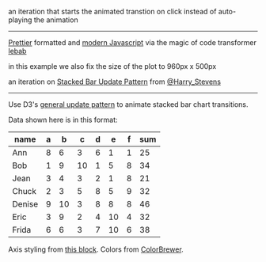 an iteration that starts the animated transtion on click instead of auto-playing the animation

---

[Prettier](https://prettier.io/) formatted and [modern Javascript](https://babeljs.io/learn-es2015/) via the magic of code transformer [lebab](https://github.com/lebab/lebab) 

in this example we also fix the size of the plot to 960px x 500px

an iteration on [Stacked Bar Update Pattern](https://bl.ocks.org/HarryStevens/7e3ec1a6722a153a5d102b6c42f4501d) from [@Harry_Stevens](https://twitter.com/harry_stevens)

---

Use D3's [general update pattern](https://bl.ocks.org/mbostock/3808218) to animate stacked bar chart transitions.

Data shown here is in this format:

<table>
<thead>
<tr>
<th>name</th>
<th>a</th>
<th>b</th>
<th>c</th>
<th>d</th>
<th>e</th>
<th>f</th>
<th>sum</th>
</tr>
</thead>
<tbody>
<tr>
<td>Ann</td>
<td>8</td>
<td>6</td>
<td>3</td>
<td>6</td>
<td>1</td>
<td>1</td>
<td>25</td>
</tr>
<tr>
<td>Bob</td>
<td>1</td>
<td>9</td>
<td>10</td>
<td>1</td>
<td>5</td>
<td>8</td>
<td>34</td>
</tr>
<tr>
<td>Jean</td>
<td>3</td>
<td>4</td>
<td>3</td>
<td>2</td>
<td>1</td>
<td>8</td>
<td>21</td>
</tr>
<tr>
<td>Chuck</td>
<td>2</td>
<td>3</td>
<td>5</td>
<td>8</td>
<td>5</td>
<td>9</td>
<td>32</td>
</tr>
<tr>
<td>Denise</td>
<td>9</td>
<td>10</td>
<td>3</td>
<td>8</td>
<td>8</td>
<td>8</td>
<td>46</td>
</tr>
<tr>
<td>Eric</td>
<td>3</td>
<td>9</td>
<td>2</td>
<td>4</td>
<td>10</td>
<td>4</td>
<td>32</td>
</tr>
<tr>
<td>Frida</td>
<td>6</td>
<td>6</td>
<td>3</td>
<td>7</td>
<td>10</td>
<td>6</td>
<td>38</td>
</tr>
</tbody>
</table>

Axis styling from [this block](https://bl.ocks.org/mbostock/3371592). Colors from [ColorBrewer](http://colorbrewer2.org/#type=qualitative&scheme=Set2&n=6).